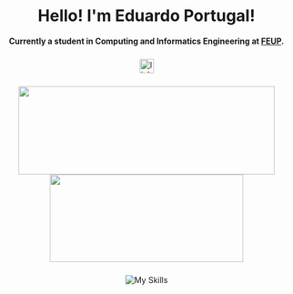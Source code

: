 
<h1 align="center"> Hello! I'm Eduardo Portugal! </h1>

<p align="center" style="font-weight:bold;">
    Currently a student in Computing and Informatics Engineering at <a href="https://www.fe.up.pt">FEUP</a>.
</p>



###

<div align="center">
   <a href="https://www.linkedin.com/in/eduardocportugalf/" target="_blank">
        <img src="https://img.shields.io/static/v1?message=LinkedIn&logo=linkedin&label=&color=0077B5&logoColor=white&labelColor=&style=for-the-badge" height="25" alt="linkedin logo" />
    </a>
</div>





### 


<div align="center">
  <img width="450" height="155" align="center" src="https://github-readme-stats.vercel.app/api?username=Educpf&hide=prs&count_private=true&show_icons=true&theme=github_dark">
    <img width="340" height="154" align="center" src="https://github-readme-stats.vercel.app/api/top-langs/?username=Educpf&layout=compact&hide=Makefile,Cmake,Shell,Starlark,M4,Html,teX&line_height=27">
</div>


### 

<div align="center">
  
![My Skills](https://skillicons.dev/icons?i=cpp,c,java,python,haskell,js,html,css,php,laravel)

</div>










